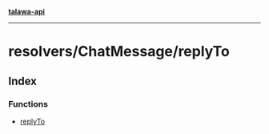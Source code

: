 [**talawa-api**](../../../README.md)

***

# resolvers/ChatMessage/replyTo

## Index

### Functions

- [replyTo](functions/replyTo.md)
